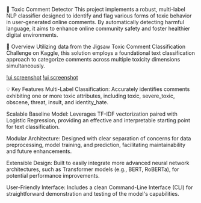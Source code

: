 🧠 Toxic Comment Detector
This project implements a robust, multi-label NLP classifier designed to identify and flag various forms of toxic behavior in user-generated online comments. By automatically detecting harmful language, it aims to enhance online community safety and foster healthier digital environments.

📌 Overview
Utilizing data from the Jigsaw Toxic Comment Classification Challenge on Kaggle, this solution employs a foundational text classification approach to categorize comments across multiple toxicity dimensions simultaneously.

[!ui screenshot](assets/Screenshot_7-7-2025_22953_localhost.jpeg)
[!ui screenshot](assets/Screenshot_7-7-2025_23024_localhost.jpeg)


💡 Key Features
Multi-Label Classification: Accurately identifies comments exhibiting one or more toxic attributes, including toxic, severe_toxic, obscene, threat, insult, and identity_hate.

Scalable Baseline Model: Leverages TF-IDF vectorization paired with Logistic Regression, providing an effective and interpretable starting point for text classification.

Modular Architecture: Designed with clear separation of concerns for data preprocessing, model training, and prediction, facilitating maintainability and future enhancements.

Extensible Design: Built to easily integrate more advanced neural network architectures, such as Transformer models (e.g., BERT, RoBERTa), for potential performance improvements.

User-Friendly Interface: Includes a clean Command-Line Interface (CLI) for straightforward demonstration and testing of the model's capabilities.